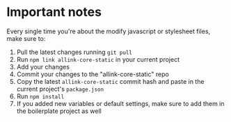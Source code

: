 # Important notes

Every single time you're about the modify javascript or stylesheet files, make sure to:

1. Pull the latest changes running `git pull`
2. Run `npm link allink-core-static` in your current project
3. Add your changes
4. Commit your changes to the "allink-core-static" repo
5. Copy the latest `allink-core-static` commit hash and paste in the current project's `package.json`
6. Run `npm install`
7. If you added new variables or default settings, make sure to add them in the boilerplate project as well
